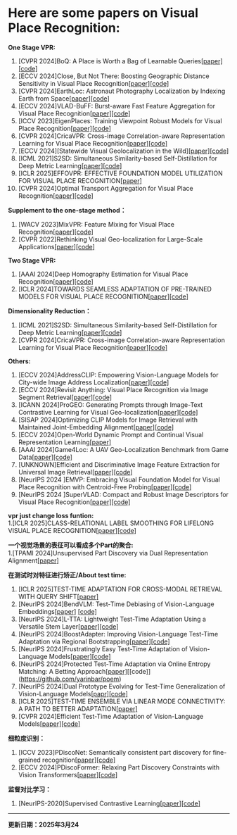 # Here are some papers on  Visual Place Recognition:

**One Stage VPR:**
1. [CVPR 2024]BoQ: A Place is Worth a Bag of Learnable Queries[[paper]](https://arxiv.org/pdf/2405.07364)[[code]](https://github.com/amaralibey/Bag-of-Queries)
2. [ECCV 2024]Close, But Not There: Boosting Geographic Distance Sensitivity in Visual Place Recognition[[paper]](https://arxiv.org/pdf/2407.02422)[[code]](https://github.com/serizba/cliquemining)
3. [CVPR 2024]EarthLoc: Astronaut Photography Localization by Indexing Earth from Space[[paper]](https://arxiv.org/pdf/2403.06758)[[code]](https://github.com/gmberton/EarthLoc)
4. [ECCV 2024]VLAD-BuFF: Burst-aware Fast Feature Aggregation for Visual Place Recognition[[paper]](https://arxiv.org/pdf/2409.19293)[[code]](https://github.com/Ahmedest61/VLAD-BuFF/)
5. [ICCV 2023]EigenPlaces: Training Viewpoint Robust Models for Visual Place Recognition[[paper]](https://arxiv.org/pdf/2308.10832)[[code]](https://github.com/gmberton/EigenPlaces)
6. [CVPR 2024]CricaVPR: Cross-image Correlation-aware Representation Learning for Visual Place Recognition[[paper]](https://arxiv.org/pdf/2402.19231)[[code]](https://github.com/Lu-Feng/CricaVPR)
7. [ECCV 2024][Statewide Visual Geolocalization in the Wild][[paper]](https://arxiv.org/pdf/2409.16763)[[code]](https://github.com/fferflo/statewide-visual-geolocalization)
8. [ICML 2021]S2SD: Simultaneous Similarity-based Self-Distillation for Deep Metric Learning[[paper]](https://arxiv.org/pdf/2009.08348)[[code]](https://github.com/MLforHealth/S2SD)
9. [ICLR 2025]EFFOVPR: EFFECTIVE FOUNDATION MODEL UTILIZATION FOR VISUAL PLACE RECOGNITION[[paper]](https://openreview.net/forum?id=NSpe8QgsCB)
10. [CVPR 2024]Optimal Transport Aggregation for Visual Place Recognition[[paper]](https://arxiv.org/pdf/2311.15937)[[code]](https://github.com/serizba/salad)
   
**Supplement to the one-stage method：**
1. [WACV 2023]MixVPR: Feature Mixing for Visual Place Recognition[[paper]](https://arxiv.org/pdf/2303.02190)[[code]](https://github.com/amaralibey/MixVPR)
2. [CVPR 2022]Rethinking Visual Geo-localization for Large-Scale Applications[[paper]](https://arxiv.org/pdf/2204.02287)[[code]](https://github.com/gmberton/CosPlace)
   
**Two Stage VPR:**
1. [AAAI 2024]Deep Homography Estimation for Visual Place Recognition[[paper]](https://arxiv.org/pdf/2402.16086)[[code]](https://github.com/Lu-Feng/DHE-VPR)
2. [ICLR 2024]TOWARDS SEAMLESS ADAPTATION OF PRE-TRAINED MODELS FOR VISUAL PLACE RECOGNITION[[paper]](https://arxiv.org/pdf/2402.14505)[[code]](https://github.com/Lu-Feng/SelaVPR)
   
**Dimensionality Reduction：**
1. [ICML 2021]S2SD: Simultaneous Similarity-based Self-Distillation for Deep Metric Learning[[paper]](https://arxiv.org/pdf/2009.08348)[[code]](https://github.com/MLforHealth/S2SD)
2. [CVPR 2024]CricaVPR: Cross-image Correlation-aware Representation Learning for Visual Place Recognition[[paper]](https://arxiv.org/pdf/2402.19231)[[code]](https://github.com/Lu-Feng/CricaVPR)
   
**Others:**
1. [ECCV 2024]AddressCLIP: Empowering Vision-Language Models for City-wide Image Address Localization[[paper]](https://arxiv.org/pdf/2407.08156)[[code]](https://github.com/xsx1001/AddressCLIP)
2. [ECCV 2024]Revisit Anything: Visual Place Recognition via Image Segment Retrieval[[paper]](https://arxiv.org/pdf/2409.18049)[[code]](https://github.com/AnyLoc/Revisit-Anything)
3. [ICANN 2024]ProGEO: Generating Prompts through Image-Text Contrastive Learning for Visual Geo-localization[[paper]](https://arxiv.org/pdf/2406.01906)[[code]](https://github.com/Chain-Mao/ProGEO)
4. [SISAP 2024]Optimizing CLIP Models for Image Retrieval with Maintained Joint-Embedding Alignment[[paper]](https://arxiv.org/pdf/2409.01936)[[code]](https://github.com/Visual-Computing/MCIP)
5. [ECCV 2024]Open-World Dynamic Prompt and Continual Visual Representation Learning[[paper]](https://www.arxiv.org/pdf/2409.05312)
6. [AAAI 2024]Game4Loc: A UAV Geo-Localization Benchmark from Game Data[[paper]](https://arxiv.org/pdf/2409.16925)[[code]](https://yux1angji.github.io/game4loc)
7. [UNKNOWN]Efficient and Discriminative Image Feature Extraction for Universal Image Retrieval[[paper]](https://arxiv.org/pdf/2409.13513)[[code]](https://github.com/morrisfl/UniFEx)
8. [NeurIPS 2024 ]EMVP: Embracing Visual Foundation Model for Visual Place Recognition with Centroid-Free Probing[[paper]](https://openreview.net/pdf?id=V6w7keoTqn)[[code]](https://github.com/vincentqqb/EMVP)
9. [NeurIPS 2024 ]SuperVLAD: Compact and Robust Image Descriptors for Visual Place Recognition[[paper]](https://openreview.net/pdf?id=bZpZMdY1sj)[[code]](https://github.com/lu-feng/SuperVLAD)
   
 **vpr just change loss funtion:**  
1.[ICLR 2025]CLASS-RELATIONAL LABEL SMOOTHING FOR LIFELONG VISUAL PLACE RECOGNITION[[paper]](https://openreview.net/pdf?id=ZS1lCBLljq)[[code]](https://github.com/lu-feng/SuperVLAD)

**一个视觉场景的表征可以看成多个Part的聚合:**  
1.[TPAMI 2024]Unsupervised Part Discovery via Dual Representation Alignment[[paper]](https://arxiv.org/pdf/2408.08108)

**在测试时对特征进行矫正/About test time:**  
1. [ICLR 2025]TEST-TIME ADAPTATION FOR CROSS-MODAL RETRIEVAL WITH QUERY SHIFT[[paper]](https://arxiv.org/pdf/2410.15624)
2. [NeurIPS 2024]BendVLM: Test-Time Debiasing of Vision-Language Embeddings[[paper]](https://arxiv.org/pdf/2411.04420) [[code]](https://github.com/waltergerych/bend_vlm)
3. [NeurIPS 2024]L-TTA: Lightweight Test-Time Adaptation Using a Versatile Stem Layer[[paper]](https://openreview.net/pdf?id=G7NZljVOol)[[code]](https://github.com/janus103/L_TTA)
4. [NeurIPS 2024]BoostAdapter: Improving Vision-Language Test-Time Adaptation via Regional Bootstrapping[[paper]](https://arxiv.org/pdf/2410.15430v2)[[code]](https://github.com/taolinzhang/BoostAdapter)
5. [NeurIPS 2024]Frustratingly Easy Test-Time Adaptation of Vision-Language Models[[paper]](https://arxiv.org/pdf/2405.18330)[[code]](https://github.com/FarinaMatteo/zero)
6. [NeurIPS 2024]Protected Test-Time Adaptation via Online Entropy Matching: A Betting Approach[[paper]](https://arxiv.org/pdf/2408.07511)[[code]] (https://github.com/yarinbar/poem)
7. [NeurIPS 2024]Dual Prototype Evolving for Test-Time Generalization of Vision-Language Models[[papr]](https://arxiv.org/pdf/2410.12790)[[code]](https://github.com/zhangce01/DPE-CLIP)
8. [ICLR 2025]TEST-TIME ENSEMBLE VIA LINEAR MODE CONNECTIVITY: A PATH TO BETTER ADAPTATION[[paper]](https://openreview.net/pdf?id=4wk2eOKGvh) 
9. [CVPR 2024]Efficient Test-Time Adaptation of Vision-Language Models[[paper]](https://openaccess.thecvf.com/content/CVPR2024/papers/Karmanov_Efficient_Test-Time_Adaptation_of_Vision-Language_Models_CVPR_2024_paper.pdf)[[code]](https://kdiaaa.github.io/tda/)

**细粒度识别：**
1. [ICCV 2023]PDiscoNet: Semantically consistent part discovery for fine-grained recognition[[paper]](https://openaccess.thecvf.com/content/ICCV2023/papers/van_der_Klis_PDiscoNet_Semantically_consistent_part_discovery_for_fine-grained_recognition_ICCV_2023_paper.pdf)[[code]](https://github.com/robertdvdk/part_detection)
2. [ECCV 2024]PDiscoFormer: Relaxing Part Discovery Constraints with Vision Transformers[[paper]](https://arxiv.org/pdf/2407.04538)[[code]](https://github.com/ananthu-aniraj/pdiscoformer)


**监督对比学习：**
1. [NeurIPS-2020]Supervised Contrastive Learning[[paper]](https://proceedings.neurips.cc/paper_files/paper/2020/file/d89a66c7c80a29b1bdbab0f2a1a94af8-Paper.pdf)[[code]](https://t.ly/supcon)
   

      

      

---
**更新日期：2025年3月24**
